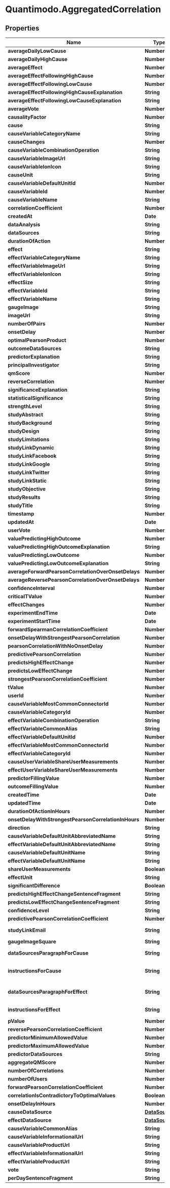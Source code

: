 # Quantimodo.AggregatedCorrelation

## Properties
Name | Type | Description | Notes
------------ | ------------- | ------------- | -------------
**averageDailyLowCause** | **Number** |  | [optional] 
**averageDailyHighCause** | **Number** |  | [optional] 
**averageEffect** | **Number** |  | [optional] 
**averageEffectFollowingHighCause** | **Number** |  | [optional] 
**averageEffectFollowingLowCause** | **Number** |  | [optional] 
**averageEffectFollowingHighCauseExplanation** | **String** |  | [optional] 
**averageEffectFollowingLowCauseExplanation** | **String** |  | [optional] 
**averageVote** | **Number** | Average Vote | [optional] 
**causalityFactor** | **Number** |  | [optional] 
**cause** | **String** | Variable name of the cause variable for which the user desires correlations. | 
**causeVariableCategoryName** | **String** | Variable category of the cause variable. | [optional] 
**causeChanges** | **Number** | Number of changes in the predictor variable (a.k.a the number of experiments) | [optional] 
**causeVariableCombinationOperation** | **String** | The way cause measurements are aggregated | [optional] 
**causeVariableImageUrl** | **String** |  | [optional] 
**causeVariableIonIcon** | **String** | For use in Ionic apps | [optional] 
**causeUnit** | **String** | Unit of the predictor variable | [optional] 
**causeVariableDefaultUnitId** | **Number** | Unit Id of the predictor variable | [optional] 
**causeVariableId** | **Number** |  | [optional] 
**causeVariableName** | **String** | Variable name of the cause variable for which the user desires correlations. | [optional] 
**correlationCoefficient** | **Number** | Pearson correlation coefficient between cause and effect measurements | 
**createdAt** | **Date** | When the record was first created. Use UTC ISO 8601 &#x60;YYYY-MM-DDThh:mm:ss&#x60;  datetime format | [optional] 
**dataAnalysis** | **String** | How the data was analyzed | [optional] 
**dataSources** | **String** | How the data was obtained | [optional] 
**durationOfAction** | **Number** | The amount of time over which a predictor/stimulus event can exert an observable influence on an outcome variable value. For instance, aspirin (stimulus/predictor) typically decreases headache severity for approximately four hours (duration of action) following the onset delay. | 
**effect** | **String** | Variable name of the effect variable for which the user desires correlations. | 
**effectVariableCategoryName** | **String** | Variable category of the effect variable. | [optional] 
**effectVariableImageUrl** | **String** |  | [optional] 
**effectVariableIonIcon** | **String** | For use in Ionic apps | [optional] 
**effectSize** | **String** | Magnitude of the effects of a cause indicating whether it&#39;s practically meaningful. | [optional] 
**effectVariableId** | **String** | Magnitude of the effects of a cause indicating whether it&#39;s practically meaningful. | [optional] 
**effectVariableName** | **String** | Variable name of the effect variable for which the user desires correlations. | [optional] 
**gaugeImage** | **String** | Illustrates the strength of the relationship | [optional] 
**imageUrl** | **String** | Large image for Facebook | [optional] 
**numberOfPairs** | **Number** | Number of points that went into the correlation calculation | 
**onsetDelay** | **Number** | The amount of time in seconds that elapses after the predictor/stimulus event before the outcome as perceived by a self-tracker is known as the onset delay. For example, the onset delay between the time a person takes an aspirin (predictor/stimulus event) and the time a person perceives a change in their headache severity (outcome) is approximately 30 minutes. | 
**optimalPearsonProduct** | **Number** | Optimal Pearson Product | [optional] 
**outcomeDataSources** | **String** | original name of the cause. | [optional] 
**predictorExplanation** | **String** | HIGHER Remeron predicts HIGHER Overall Mood | [optional] 
**principalInvestigator** | **String** | Mike Sinn | [optional] 
**qmScore** | **Number** | Value representing the significance of the relationship as a function of crowdsourced insights, predictive strength, data quantity, and data quality | [optional] 
**reverseCorrelation** | **Number** | Correlation when cause and effect are reversed. For any causal relationship, the forward correlation should exceed the reverse correlation. | [optional] 
**significanceExplanation** | **String** | Using a two-tailed t-test with alpha &#x3D; 0.05, it was determined that the change... | [optional] 
**statisticalSignificance** | **String** | A function of the effect size and sample size | [optional] 
**strengthLevel** | **String** | weak, moderate, strong | [optional] 
**studyAbstract** | **String** | These data suggest with a high degree of confidence... | [optional] 
**studyBackground** | **String** | In order to reduce suffering through the advancement of human knowledge... | [optional] 
**studyDesign** | **String** | This study is based on data donated by one QuantiModo user... | [optional] 
**studyLimitations** | **String** | As with any human experiment, it was impossible to control for all potentially confounding variables... | [optional] 
**studyLinkDynamic** | **String** | Url for the interactive study within the web app | [optional] 
**studyLinkFacebook** | **String** | Url for sharing the study on Facebook | [optional] 
**studyLinkGoogle** | **String** | Url for sharing the study on Google+ | [optional] 
**studyLinkTwitter** | **String** | Url for sharing the study on Twitter | [optional] 
**studyLinkStatic** | **String** | Url for sharing the statically rendered study on social media | [optional] 
**studyObjective** | **String** | The objective of this study is to determine... | [optional] 
**studyResults** | **String** | This analysis suggests that... | [optional] 
**studyTitle** | **String** | N1 Study HIGHER Remeron predicts HIGHER Overall Mood | [optional] 
**timestamp** | **Number** | Time at which correlation was calculated | 
**updatedAt** | **Date** | When the record in the database was last updated. Use UTC ISO 8601 &#x60;YYYY-MM-DDThh:mm:ss&#x60;  datetime format. Time zone should be UTC and not local. | [optional] 
**userVote** | **Number** | User Vote | [optional] 
**valuePredictingHighOutcome** | **Number** | cause value that predicts an above average effect value (in default unit for cause variable) | [optional] 
**valuePredictingHighOutcomeExplanation** | **String** | Overall Mood, on average, 34% HIGHER after around 3.98mg Remeron | [optional] 
**valuePredictingLowOutcome** | **Number** | cause value that predicts a below average effect value (in default unit for cause variable) | [optional] 
**valuePredictingLowOutcomeExplanation** | **String** | Overall Mood, on average, 4% LOWER after around 0mg Remeron | [optional] 
**averageForwardPearsonCorrelationOverOnsetDelays** | **Number** | Example: 0.396 | [optional] 
**averageReversePearsonCorrelationOverOnsetDelays** | **Number** | Example: 0.453667 | [optional] 
**confidenceInterval** | **Number** | Example: 0.14344467795996 | [optional] 
**criticalTValue** | **Number** | Example: 1.646 | [optional] 
**effectChanges** | **Number** | Example: 193 | [optional] 
**experimentEndTime** | **Date** | Example: 2014-07-30 12:50:00 | [optional] 
**experimentStartTime** | **Date** | Example: 2012-05-06 21:15:00 | [optional] 
**forwardSpearmanCorrelationCoefficient** | **Number** | Example: 0.528359 | [optional] 
**onsetDelayWithStrongestPearsonCorrelation** | **Number** | Example: -86400 | [optional] 
**pearsonCorrelationWithNoOnsetDelay** | **Number** | Example: 0.477 | [optional] 
**predictivePearsonCorrelation** | **Number** | Example: 0.538 | [optional] 
**predictsHighEffectChange** | **Number** | Example: 17 | [optional] 
**predictsLowEffectChange** | **Number** | Example: -11 | [optional] 
**strongestPearsonCorrelationCoefficient** | **Number** | Example: 0.613 | [optional] 
**tValue** | **Number** | Example: 9.6986079652717 | [optional] 
**userId** | **Number** | Example: 230 | [optional] 
**causeVariableMostCommonConnectorId** | **Number** | Example: 6 | [optional] 
**causeVariableCategoryId** | **Number** | Example: 6 | [optional] 
**effectVariableCombinationOperation** | **String** | Example: MEAN | [optional] 
**effectVariableCommonAlias** | **String** | Example: Mood_(psychology) | [optional] 
**effectVariableDefaultUnitId** | **Number** | Example: 10 | [optional] 
**effectVariableMostCommonConnectorId** | **Number** | Example: 10 | [optional] 
**effectVariableCategoryId** | **Number** | Example: 1 | [optional] 
**causeUserVariableShareUserMeasurements** | **Number** | Example: 1 | [optional] 
**effectUserVariableShareUserMeasurements** | **Number** | Example: 1 | [optional] 
**predictorFillingValue** | **Number** | Example: -1 | [optional] 
**outcomeFillingValue** | **Number** | Example: -1 | [optional] 
**createdTime** | **Date** | Example: 2016-12-28 20:47:30 | [optional] 
**updatedTime** | **Date** | Example: 2017-05-06 15:40:38 | [optional] 
**durationOfActionInHours** | **Number** | Example: 168 | [optional] 
**onsetDelayWithStrongestPearsonCorrelationInHours** | **Number** | Example: -24 | [optional] 
**direction** | **String** | Example: higher | [optional] 
**causeVariableDefaultUnitAbbreviatedName** | **String** | Example: /5 | [optional] 
**effectVariableDefaultUnitAbbreviatedName** | **String** | Example: /5 | [optional] 
**causeVariableDefaultUnitName** | **String** | Example: 1 to 5 Rating | [optional] 
**effectVariableDefaultUnitName** | **String** | Example: 1 to 5 Rating | [optional] 
**shareUserMeasurements** | **Boolean** | Example: 1 | [optional] 
**effectUnit** | **String** | Example: /5 | [optional] 
**significantDifference** | **Boolean** | Example: 1 | [optional] 
**predictsHighEffectChangeSentenceFragment** | **String** | Example: , on average, 17%  | [optional] 
**predictsLowEffectChangeSentenceFragment** | **String** | Example: , on average, 11%  | [optional] 
**confidenceLevel** | **String** | Example: high | [optional] 
**predictivePearsonCorrelationCoefficient** | **Number** | Example: 0.538 | [optional] 
**studyLinkEmail** | **String** | Example: mailto:?subject&#x3D;N1%20Study%3A%20Sleep%20Quality%20Predicts%20Higher%20Overall%20Mood&amp;body&#x3D;Check%20out%20my%20study%20at%20https%3A%2F%2Flocal.quantimo.do%2Fapi%2Fv2%2Fstudy%3FcauseVariableName%3DSleep%2520Quality%26effectVariableName%3DOverall%2520Mood%26userId%3D230%0A%0AHave%20a%20great%20day! | [optional] 
**gaugeImageSquare** | **String** | Example: https://s3.amazonaws.com/quantimodo-docs/images/gauge-moderately-positive-relationship-200-200.png | [optional] 
**dataSourcesParagraphForCause** | **String** | Example: Sleep Quality data was primarily collected using &lt;a href&#x3D;\&quot;http://www.amazon.com/gp/product/B00A17IAO0/ref&#x3D;as_li_qf_sp_asin_tl?ie&#x3D;UTF8&amp;camp&#x3D;1789&amp;creative&#x3D;9325&amp;creativeASIN&#x3D;B00A17IAO0&amp;linkCode&#x3D;as2&amp;tag&#x3D;quant08-20\&quot;&gt;Up by Jawbone&lt;/a&gt;.  UP by Jawbone is a wristband and app that tracks how you sleep, move and eat and then helps you use that information to feel your best. | [optional] 
**instructionsForCause** | **String** | Example: &lt;a href&#x3D;\&quot;http://www.amazon.com/gp/product/B00A17IAO0/ref&#x3D;as_li_qf_sp_asin_tl?ie&#x3D;UTF8&amp;camp&#x3D;1789&amp;creative&#x3D;9325&amp;creativeASIN&#x3D;B00A17IAO0&amp;linkCode&#x3D;as2&amp;tag&#x3D;quant08-20\&quot;&gt;Obtain Up by Jawbone&lt;/a&gt; and use it to record your Sleep Quality. Once you have a &lt;a href&#x3D;\&quot;http://www.amazon.com/gp/product/B00A17IAO0/ref&#x3D;as_li_qf_sp_asin_tl?ie&#x3D;UTF8&amp;camp&#x3D;1789&amp;creative&#x3D;9325&amp;creativeASIN&#x3D;B00A17IAO0&amp;linkCode&#x3D;as2&amp;tag&#x3D;quant08-20\&quot;&gt;Up by Jawbone&lt;/a&gt; account, &lt;a href&#x3D;\&quot;https://app.quantimo.do/ionic/Modo/www/#/app/import\&quot;&gt;connect your  Up by Jawbone account at QuantiModo&lt;/a&gt; to automatically import and analyze your data. | [optional] 
**dataSourcesParagraphForEffect** | **String** | Example: Overall Mood data was primarily collected using &lt;a href&#x3D;\&quot;https://quantimo.do\&quot;&gt;QuantiModo&lt;/a&gt;.  &lt;a href&#x3D;\&quot;https://quantimo.do\&quot;&gt;QuantiModo&lt;/a&gt; is a Chrome extension, Android app, iOS app, and web app that allows you to easily track mood, symptoms, or any outcome you want to optimize in a fraction of a second.  You can also import your data from over 30 other apps and devices like Fitbit, Rescuetime, Jawbone Up, Withings, Facebook, Github, Google Calendar, Runkeeper, MoodPanda, Slice, Google Fit, and more.  &lt;a href&#x3D;\&quot;https://quantimo.do\&quot;&gt;QuantiModo&lt;/a&gt; then analyzes your data to identify which hidden factors are most likely to be influencing your mood or symptoms and their optimal daily values. | [optional] 
**instructionsForEffect** | **String** | Example: &lt;a href&#x3D;\&quot;https://quantimo.do\&quot;&gt;Obtain QuantiModo&lt;/a&gt; and use it to record your Overall Mood. Once you have a &lt;a href&#x3D;\&quot;https://quantimo.do\&quot;&gt;QuantiModo&lt;/a&gt; account, &lt;a href&#x3D;\&quot;https://app.quantimo.do/ionic/Modo/www/#/app/import\&quot;&gt;connect your  QuantiModo account at QuantiModo&lt;/a&gt; to automatically import and analyze your data. | [optional] 
**pValue** | **Number** | Example: 3.5306635529222E-5 | [optional] 
**reversePearsonCorrelationCoefficient** | **Number** | Example: 0.63628232030415 | [optional] 
**predictorMinimumAllowedValue** | **Number** | Example: 10 | [optional] 
**predictorMaximumAllowedValue** | **Number** | Example: 160934 | [optional] 
**predictorDataSources** | **String** | Example: RescueTime | [optional] 
**aggregateQMScore** | **Number** | Example: 0.011598441286655 | [optional] 
**numberOfCorrelations** | **Number** | Example: 6 | [optional] 
**numberOfUsers** | **Number** | Example: 6 | [optional] 
**forwardPearsonCorrelationCoefficient** | **Number** | Example: 0.0333 | [optional] 
**correlationIsContradictoryToOptimalValues** | **Boolean** | Example: 1 | [optional] 
**onsetDelayInHours** | **Number** | Example: 0 | [optional] 
**causeDataSource** | [**DataSource**](DataSource.md) |  | [optional] 
**effectDataSource** | [**DataSource**](DataSource.md) |  | [optional] 
**causeVariableCommonAlias** | **String** | Example:  | [optional] 
**causeVariableInformationalUrl** | **String** | Example:  | [optional] 
**causeVariableProductUrl** | **String** | Example:  | [optional] 
**effectVariableInformationalUrl** | **String** | Example:  | [optional] 
**effectVariableProductUrl** | **String** | Example:  | [optional] 
**vote** | **String** | Example:  | [optional] 
**perDaySentenceFragment** | **String** | Example:  | [optional] 


